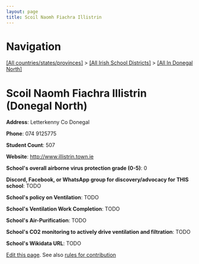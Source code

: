 ```yaml
---
layout: page
title: Scoil Naomh Fiachra Illistrin
---
```

# Navigation

[[All countries/states/provinces]](../../..) > [[All Irish School Districts]](../..) > [[All In Donegal North]](..)

# Scoil Naomh Fiachra Illistrin (Donegal North)

**Address**: Letterkenny Co Donegal

**Phone**: 074 9125775

**Student Count**: 507

**Website**: <http://www.illistrin.town.ie>

**School's overall airborne virus protection grade (0-5)**: 0

**Discord, Facebook, or WhatsApp group for discovery/advocacy for THIS school**: TODO

**School's policy on Ventilation**: TODO

**School's Ventilation Work Completion**: TODO

**School's Air-Purification**: TODO

**School's CO2 monitoring to actively drive ventilation and filtration**: TODO

**School's Wikidata URL**: TODO


[Edit this page](https://github.com/ventilate-schools/Ireland/edit/main/./Donegal_North/Scoil_Naomh_Fiachra_Illistrin.md). See also [rules for contribution](../../../contribution-rules/)